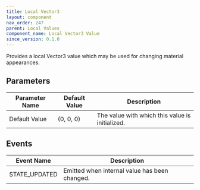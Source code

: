 ```yaml
---
title: Local Vector3
layout: component
nav_order: 247
parent: Local Values
component_name: Local Vector3 Value
since_version: 0.1.0
---
```


Provides a local Vector3 value which may be used for changing material appearances.

## Parameters

| Parameter Name | Default Value | Description                                     |
|----------------|---------------|-------------------------------------------------|
| Default Value  | (0, 0, 0)     | The value with which this value is initialized. |

## Events

| Event Name    | Description                                   |
|---------------|-----------------------------------------------|
| STATE_UPDATED | Emitted when internal value has been changed. |